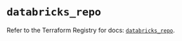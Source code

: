 # `databricks_repo`

Refer to the Terraform Registry for docs: [`databricks_repo`](https://registry.terraform.io/providers/databricks/databricks/1.36.3/docs/resources/repo).
